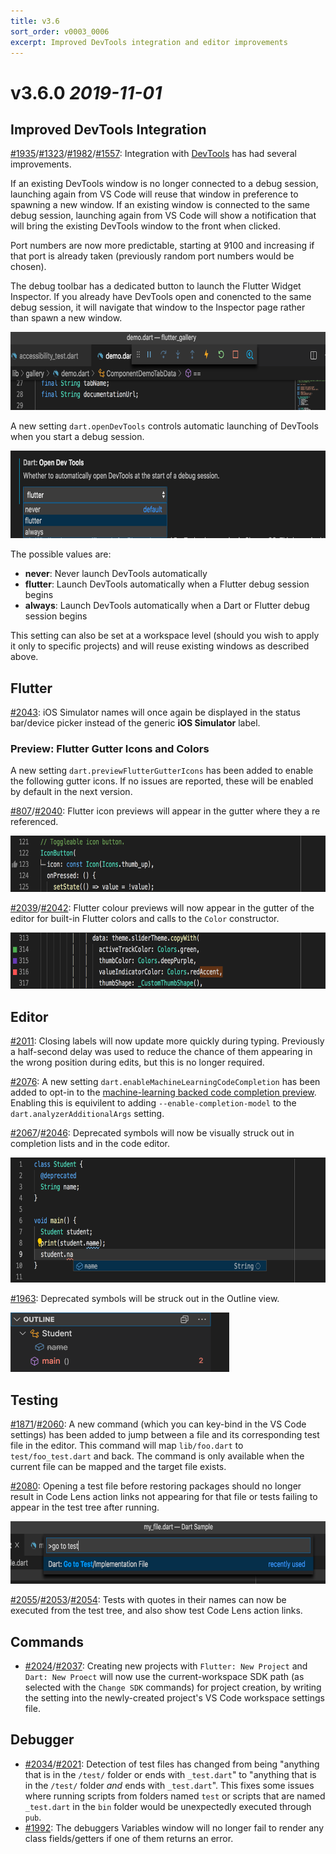```yaml
---
title: v3.6
sort_order: v0003_0006
excerpt: Improved DevTools integration and editor improvements
---
```


# v3.6.0 *2019-11-01*

## Improved DevTools Integration

[#1935](https://github.com/Dart-Code/Dart-Code/issues/1935)/[#1323](https://github.com/Dart-Code/Dart-Code/issues/1323)/[#1982](https://github.com/Dart-Code/Dart-Code/issues/1982)/[#1557](https://github.com/Dart-Code/Dart-Code/issues/1557): Integration with [DevTools](https://flutter.dev/docs/development/tools/devtools/overview) has had several improvements.

If an existing DevTools window is no longer connected to a debug session, launching again from VS Code will reuse that window in preference to spawning a new window. If an existing window is connected to the same debug session, launching again from VS Code will show a notification that will bring the existing DevTools window to the front when clicked.

Port numbers are now more predictable, starting at 9100 and increasing if that port is already taken (previously random port numbers would be chosen).

The debug toolbar has a dedicated button to launch the Flutter Widget Inspector. If you already have DevTools open and conencted to the same debug session, it will navigate that window to the Inspector page rather than spawn a new window.

<img src="/images/release_notes/v3.6/devtools_on_toolbar.png" width="700" height="125" />

A new setting `dart.openDevTools` controls automatic launching of DevTools when you start a debug session.

<img src="/images/release_notes/v3.6/devtools_setting_launch.png" width="700" height="140" />

The possible values are:

- **never**: Never launch DevTools automatically
- **flutter**: Launch DevTools automatically when a Flutter debug session begins
- **always**: Launch DevTools automatically when a Dart or Flutter debug session begins

This setting can also be set at a workspace level (should you wish to apply it only to specific projects) and will reuse existing windows as described above.

## Flutter

[#2043](https://github.com/Dart-Code/Dart-Code/issues/2043): iOS Simulator names will once again be displayed in the status bar/device picker instead of the generic **iOS Simulator** label.

### Preview: Flutter Gutter Icons and Colors

A new setting `dart.previewFlutterGutterIcons` has been added to enable the following gutter icons. If no issues are reported, these will be enabled by default in the next version.

[#807](https://github.com/Dart-Code/Dart-Code/issues/807)/[#2040](https://github.com/Dart-Code/Dart-Code/issues/2040): Flutter icon previews will appear in the gutter where they a re referenced.

<img src="/images/release_notes/v3.6/gutter_icons.png" width="700" height="90" />

[#2039](https://github.com/Dart-Code/Dart-Code/issues/2039)/[#2042](https://github.com/Dart-Code/Dart-Code/issues/2042): Flutter colour previews will now appear in the gutter of the editor for built-in Flutter colors and calls to the `Color` constructor.

<img src="/images/release_notes/v3.6/gutter_colors.png" width="700" height="90" />

## Editor

[#2011](https://github.com/Dart-Code/Dart-Code/issues/2011): Closing labels will now update more quickly during typing. Previously a half-second delay was used to reduce the chance of them appearing in the wrong position during edits, but this is no longer required.

[#2076](https://github.com/Dart-Code/Dart-Code/pull/2076): A new setting `dart.enableMachineLearningCodeCompletion` has been added to opt-in to the [machine-learning backed code completion preview](https://github.com/dart-lang/sdk/wiki/Previewing-Dart-code-completions-powered-by-machine-learning). Enabling this is equivilent to adding `--enable-completion-model` to the `dart.analyzerAdditionalArgs` setting.

[#2067](https://github.com/Dart-Code/Dart-Code/issues/2067)/[#2046](https://github.com/Dart-Code/Dart-Code/issues/2046): Deprecated symbols will now be visually struck out in completion lists and in the code editor.

<img src="/images/release_notes/v3.6/deprecated_editor_completion.png" width="700" height="200" />

[#1963](https://github.com/Dart-Code/Dart-Code/issues/1963): Deprecated symbols will be struck out in the Outline view.

<img src="/images/release_notes/v3.6/deprecated_outline.png" width="350" height="95" />

## Testing

[#1871](https://github.com/Dart-Code/Dart-Code/issues/1871)/[#2060](https://github.com/Dart-Code/Dart-Code/issues/2060): A new command (which you can key-bind in the VS Code settings) has been added to jump between a file and its corresponding test file in the editor. This command will map `lib/foo.dart` to `test/foo_test.dart` and back. The command is only available when the current file can be mapped and the target file exists.

[#2080](https://github.com/Dart-Code/Dart-Code/issues/2080): Opening a test file before restoring packages should no longer result in Code Lens action links not appearing for that file or tests failing to appear in the test tree after running.

<img src="/images/release_notes/v3.6/go_to_test_implementation.png" width="700" height="100" />

[#2055](https://github.com/Dart-Code/Dart-Code/issues/2055)/[#2053](https://github.com/Dart-Code/Dart-Code/issues/2053)/[#2054](https://github.com/Dart-Code/Dart-Code/issues/2054): Tests with quotes in their names can now be executed from the test tree, and also show test Code Lens action links.

## Commands

- [#2024](https://github.com/Dart-Code/Dart-Code/issues/2024)/[#2037](https://github.com/Dart-Code/Dart-Code/issues/2037): Creating new projects with `Flutter: New Project` and `Dart: New Proect` will now use the current-workspace SDK path (as selected with the `Change SDK` commands) for project creation, by writing the setting into the newly-created project's VS Code workspace settings file.

## Debugger

- [#2034](https://github.com/Dart-Code/Dart-Code/issues/2034)/[#2021](https://github.com/Dart-Code/Dart-Code/issues/2021): Detection of test files has changed from being "anything that is in the `/test/` folder or ends with `_test.dart`" to "anything that is in the `/test/` folder *and* ends with `_test.dart`". This fixes some issues where running scripts from folders named `test` or scripts that are named `_test.dart` in the `bin` folder would be unexpectedly executed through `pub`.
- [#1992](https://github.com/Dart-Code/Dart-Code/issues/1992): The debuggers Variables window will no longer fail to render any class fields/getters if one of them returns an error.
